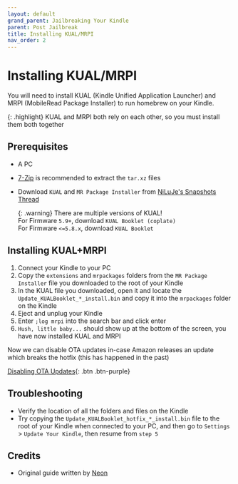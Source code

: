 ```yaml
---
layout: default
grand_parent: Jailbreaking Your Kindle
parent: Post Jailbreak
title: Installing KUAL/MRPI
nav_order: 2
---
```


# Installing KUAL/MRPI
You will need to install KUAL (Kindle Unified Application Launcher) and MRPI (MobileRead Package Installer) to run homebrew on your Kindle.

{: .highlight}
KUAL and MRPI both rely on each other, so you must install them both together

## Prerequisites
- A PC
- [7-Zip](https://www.7-zip.org/) is recommended to extract the `tar.xz` files
- Download `KUAL` and `MR Package Installer` from [NiLuJe's Snapshots Thread](https://www.mobileread.com/forums/showthread.php?t=225030)

    {: .warning}
    There are multiple versions of KUAL!<br/>
    For Firmware `5.9+`, download `KUAL Booklet (coplate)`<br/>
    For Firmware `<=5.8.x`, download `KUAL Booklet`

## Installing KUAL+MRPI
1. Connect your Kindle to your PC
2. Copy the `extensions` and `mrpackages` folders from the `MR Package Installer` file you downloaded to the root of your Kindle
3. In the KUAL file you downloaded, open it and locate the `Update_KUALBooklet_*_install.bin` and copy it into the `mrpackages` folder on the Kindle
4. Eject and unplug your Kindle
5. Enter `;log mrpi` into the search bar and click enter
6. `Hush, little baby...` should show up at the bottom of the screen, you have now installed KUAL and MRPI


Now we can disable OTA updates in-case Amazon releases an update which breaks the hotfix (this has happened in the past)

[Disabling OTA Updates](./disable-ota){: .btn .btn-purple}

## Troubleshooting
- Verify the location of all the folders and files on the Kindle
- Try copying the `Update_KUALBooklet_hotfix_*_install.bin` file to the root of your Kindle when connected to your PC, and then go to `Settings` > `Update Your Kindle`, then resume from `step 5`

## Credits
- Original guide written by [Neon](https://www.mobileread.com/forums/member.php?u=329187)